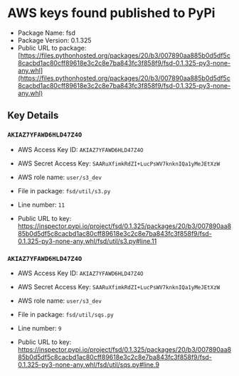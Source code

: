 # AWS keys found published to PyPi

* Package Name: fsd
* Package Version: 0.1.325
* Public URL to package: [https://files.pythonhosted.org/packages/20/b3/007890aa885b0d5df5c8cacbd1ac80cff89618e3c2c8e7ba843fc3f858f9/fsd-0.1.325-py3-none-any.whl](https://files.pythonhosted.org/packages/20/b3/007890aa885b0d5df5c8cacbd1ac80cff89618e3c2c8e7ba843fc3f858f9/fsd-0.1.325-py3-none-any.whl)

## Key Details

### `AKIAZ7YFAWD6HLD47Z4O`

* AWS Access Key ID: `AKIAZ7YFAWD6HLD47Z4O`
* AWS Secret Access Key: `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` 
* AWS role name: `user/s3_dev`
* File in package: `fsd/util/s3.py`
* Line number: `11`

* Public URL to key: https://inspector.pypi.io/project/fsd/0.1.325/packages/20/b3/007890aa885b0d5df5c8cacbd1ac80cff89618e3c2c8e7ba843fc3f858f9/fsd-0.1.325-py3-none-any.whl/fsd/util/s3.py#line.11



### `AKIAZ7YFAWD6HLD47Z4O`

* AWS Access Key ID: `AKIAZ7YFAWD6HLD47Z4O`
* AWS Secret Access Key: `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` 
* AWS role name: `user/s3_dev`
* File in package: `fsd/util/sqs.py`
* Line number: `9`

* Public URL to key: https://inspector.pypi.io/project/fsd/0.1.325/packages/20/b3/007890aa885b0d5df5c8cacbd1ac80cff89618e3c2c8e7ba843fc3f858f9/fsd-0.1.325-py3-none-any.whl/fsd/util/sqs.py#line.9


